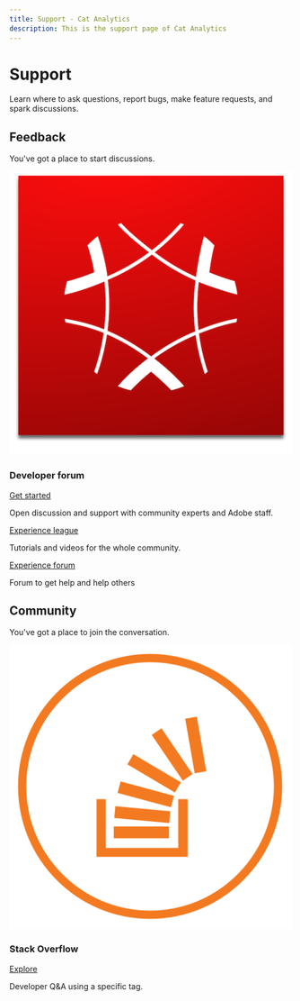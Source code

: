 ```yaml
---
title: Support - Cat Analytics
description: This is the support page of Cat Analytics 
---
```


<HeroSimple slots="heading, text" background="rgb(19, 93, 183)"/>

# Support

Learn where to ask questions, report bugs, make feature requests, and spark discussions.

## Feedback

You've got a place to start discussions.

<DiscoverBlock slots="image, heading, link, text" width="25%"/>

![Cat Experience Cloud](experience_cloud.png)

### Developer forum

[Get started](https://adobe.io)

Open discussion and support with community experts and Adobe staff.

<DiscoverBlock slots="link, text" width="25%"/>

[Experience league](https://adobe.io)

Tutorials and videos for the whole community.

<DiscoverBlock slots="link, text" width="25%"/>

[Experience forum](https://adobe.io)

Forum to get help and help others

## Community

You've got a place to join the conversation.

<DiscoverBlock slots="image, heading, link, text" width="100%"/>

![Stack Overflow](stack-overflow.png)

### Stack Overflow

[Explore](https://adobe.io)

Developer Q&A using a specific tag.
 